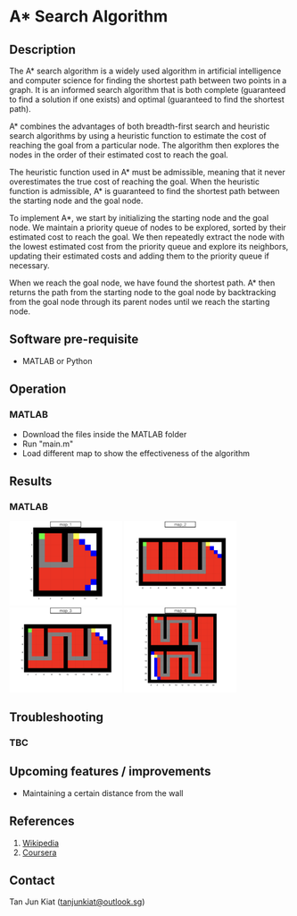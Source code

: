 # A* Search Algorithm


## Description
The A* search algorithm is a widely used algorithm in artificial intelligence and computer science for finding the shortest path between two points in a graph. It is an informed search algorithm that is both complete (guaranteed to find a solution if one exists) and optimal (guaranteed to find the shortest path).

A* combines the advantages of both breadth-first search and heuristic search algorithms by using a heuristic function to estimate the cost of reaching the goal from a particular node. The algorithm then explores the nodes in the order of their estimated cost to reach the goal.

The heuristic function used in A* must be admissible, meaning that it never overestimates the true cost of reaching the goal. When the heuristic function is admissible, A* is guaranteed to find the shortest path between the starting node and the goal node.

To implement A*, we start by initializing the starting node and the goal node. We maintain a priority queue of nodes to be explored, sorted by their estimated cost to reach the goal. We then repeatedly extract the node with the lowest estimated cost from the priority queue and explore its neighbors, updating their estimated costs and adding them to the priority queue if necessary.

When we reach the goal node, we have found the shortest path. A* then returns the path from the starting node to the goal node by backtracking from the goal node through its parent nodes until we reach the starting node.

## Software pre-requisite
- MATLAB or Python

## Operation
### MATLAB
- Download the files inside the MATLAB folder
- Run "main.m"
- Load different map to show the effectiveness of the algorithm

## Results
### MATLAB
<img src="https://github.com/TanJunKiat/A-star-Search/blob/main/images/map_1.jpeg" width=40% height=40%> <img src="https://github.com/TanJunKiat/A-star-Search/blob/main/images/map_2.jpeg" width=40% height=40%>
<img src="https://github.com/TanJunKiat/A-star-Search/blob/main/images/map_3.jpeg" width=40% height=40%> <img src="https://github.com/TanJunKiat/A-star-Search/blob/main/images/map_4.jpeg" width=40% height=40%>

## Troubleshooting
### TBC

## Upcoming features / improvements
- Maintaining a certain distance from the wall


## References
1. [Wikipedia](https://en.wikipedia.org/wiki/A*_search_algorithm)
2. [Coursera](https://www.coursera.org/learn/robotics-motion-planning)

## Contact
Tan Jun Kiat (tanjunkiat@outlook.sg)
